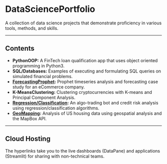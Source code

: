 # DataSciencePortfolio

A collection of data science projects that demonstrate proficiency in various tools, methods, and skills.

---

## Contents

- **PythonOOP:** A FinTech loan qualification app that uses object oriented programming in Python3.
- **SQL/Databases:** Examples of executing and formulating SQL queries on simulated financial problems.
- **[ForecastingProphet](https://datapane.com/reports/0AEvM03/sales-forecasting-for-ecommerce/):** Prophet timeseries analysis and forecasting case study for an eCommerce company.
- **K-MeansClustering:** Clustering cryptocurrencies with K-means and Principal Component Analysis.
- **[Regression/Classification](https://datapane.com/reports/XkndJK3/credit-risk-classification-report/):** An algo-trading bot and credit risk analysis using regression/classification algorithms.
- **[GeoMapping](https://datapane.com/reports/63OXrW7/san-francisco-housing-analysis/):** Analysis of US housing data using geospatial analysis and the MapBox API.

---

## Cloud Hosting

The hyperlinks take you to the live dashboards (DataPane) and applications (Streamlit) for sharing with non-technical teams.
